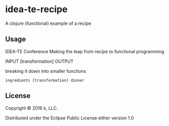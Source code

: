# idea-te-recipe

A clojure (functional) example of a recipe

## Usage

IDEA-TE Conference
Making the leap from recipe to functional programming

INPUT [transformation] OUTPUT

breaking it down into smaller functions

    ingredients [transformation] dinner

## License

Copyright © 2016 k, LLC.

Distributed under the Eclipse Public License either version 1.0
